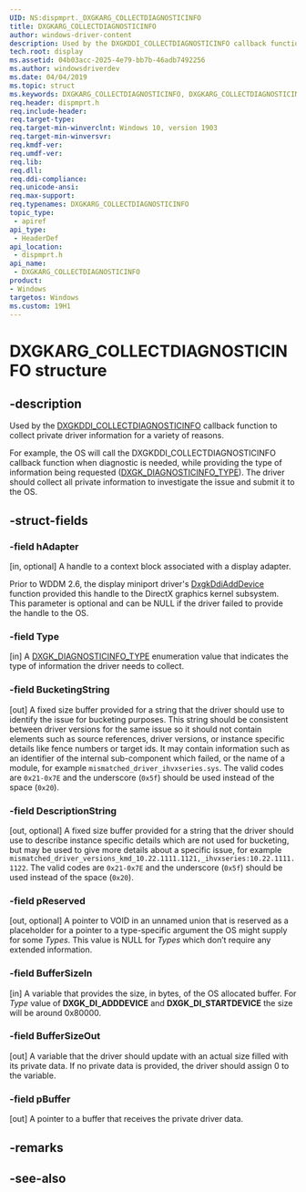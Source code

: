 ```yaml
---
UID: NS:dispmprt._DXGKARG_COLLECTDIAGNOSTICINFO
title: DXGKARG_COLLECTDIAGNOSTICINFO
author: windows-driver-content
description: Used by the DXGKDDI_COLLECTDIAGNOSTICINFO callback function to collect private driver information for a variety of reasons.
tech.root: display
ms.assetid: 04b03acc-2025-4e79-bb7b-46adb7492256
ms.author: windowsdriverdev
ms.date: 04/04/2019
ms.topic: struct
ms.keywords: DXGKARG_COLLECTDIAGNOSTICINFO, DXGKARG_COLLECTDIAGNOSTICINFO, *INOUT_PDXGKARG_COLLECTDIAGNOSTICINFO
req.header: dispmprt.h
req.include-header:
req.target-type:
req.target-min-winverclnt: Windows 10, version 1903
req.target-min-winversvr:
req.kmdf-ver:
req.umdf-ver:
req.lib:
req.dll:
req.ddi-compliance:
req.unicode-ansi:
req.max-support:
req.typenames: DXGKARG_COLLECTDIAGNOSTICINFO
topic_type: 
 - apiref
api_type: 
 - HeaderDef
api_location: 
 - dispmprt.h
api_name: 
 - DXGKARG_COLLECTDIAGNOSTICINFO
product:
- Windows
targetos: Windows
ms.custom: 19H1
---
```


# DXGKARG_COLLECTDIAGNOSTICINFO structure

## -description

Used by the [DXGKDDI_COLLECTDIAGNOSTICINFO](nc-dispmprt-dxgkddi_collectdiagnosticinfo.md) callback function to collect private driver information for a variety of reasons. 

For example, the OS will call the DXGKDDI_COLLECTDIAGNOSTICINFO callback function when diagnostic is needed, while providing the type of information being requested ([DXGK_DIAGNOSTICINFO_TYPE](ne-dispmprt-dxgk_diagnosticinfo_type.md)). The driver should collect all private information to investigate the issue and submit it to the OS.

## -struct-fields

### -field hAdapter

[in, optional] A handle to a context block associated with a display adapter. 

Prior to WDDM 2.6, the display miniport driver's [DxgkDdiAddDevice](../dispmprt/nc-dispmprt-dxgkddi_add_device.md) function provided this handle to the DirectX graphics kernel subsystem. This parameter is optional and can be NULL if the driver failed to provide the handle to the OS.

### -field Type

[in] A [DXGK_DIAGNOSTICINFO_TYPE](ne-dispmprt-dxgk_diagnosticinfo_type.md) enumeration value that indicates the type of information the driver needs to collect.

### -field BucketingString

[out] A fixed size buffer provided for a string that the driver should use to identify the issue for bucketing purposes. This string should be consistent between driver versions for the same issue so it should not contain elements such as source references, driver versions, or instance specific details like fence numbers or target ids. It may contain information such as an identifier of the internal sub-component which failed, or the name of a module, for example `mismatched_driver_ihvxseries.sys`. The valid codes are `0x21-0x7E` and the underscore (`0x5f`) should be used instead of the space (`0x20`).

### -field DescriptionString

[out, optional] A fixed size buffer provided for a string that the driver should use to describe instance specific details which are not used for bucketing, but may be used to give more details about a specific issue, for example `mismatched_driver_versions_kmd_10.22.1111.1121,_ihvxseries:10.22.1111.1122`. The valid codes are `0x21-0x7E` and the underscore (`0x5f`) should be used instead of the space (`0x20`).

### -field pReserved

[out, optional] A pointer to VOID in an unnamed union that is reserved as a placeholder for a pointer to a type-specific argument the OS might supply for some *Types*. This value is NULL for *Types* which don’t require any extended information.

### -field BufferSizeIn

[in] A variable that provides the size, in bytes, of the OS allocated buffer. For *Type* value of **DXGK_DI_ADDDEVICE** and **DXGK_DI_STARTDEVICE** the size will be around 0x80000.

### -field BufferSizeOut

[out] A variable that the driver should update with an actual size filled with its private data. If no private data is provided, the driver should assign 0 to the variable.

### -field pBuffer

[out] A pointer to a buffer that receives the private driver data.

## -remarks

## -see-also
